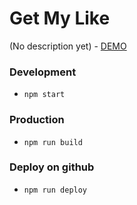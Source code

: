# Get My Like
(No description yet) - [DEMO](https://bcarvalho89.github.io/get-my-like/)

### Development
- `npm start` 

### Production
- `npm run build`

### Deploy on github
- `npm run deploy`